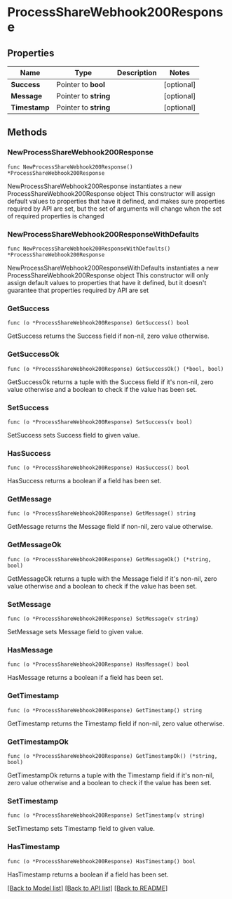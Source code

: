 # ProcessShareWebhook200Response

## Properties

Name | Type | Description | Notes
------------ | ------------- | ------------- | -------------
**Success** | Pointer to **bool** |  | [optional] 
**Message** | Pointer to **string** |  | [optional] 
**Timestamp** | Pointer to **string** |  | [optional] 

## Methods

### NewProcessShareWebhook200Response

`func NewProcessShareWebhook200Response() *ProcessShareWebhook200Response`

NewProcessShareWebhook200Response instantiates a new ProcessShareWebhook200Response object
This constructor will assign default values to properties that have it defined,
and makes sure properties required by API are set, but the set of arguments
will change when the set of required properties is changed

### NewProcessShareWebhook200ResponseWithDefaults

`func NewProcessShareWebhook200ResponseWithDefaults() *ProcessShareWebhook200Response`

NewProcessShareWebhook200ResponseWithDefaults instantiates a new ProcessShareWebhook200Response object
This constructor will only assign default values to properties that have it defined,
but it doesn't guarantee that properties required by API are set

### GetSuccess

`func (o *ProcessShareWebhook200Response) GetSuccess() bool`

GetSuccess returns the Success field if non-nil, zero value otherwise.

### GetSuccessOk

`func (o *ProcessShareWebhook200Response) GetSuccessOk() (*bool, bool)`

GetSuccessOk returns a tuple with the Success field if it's non-nil, zero value otherwise
and a boolean to check if the value has been set.

### SetSuccess

`func (o *ProcessShareWebhook200Response) SetSuccess(v bool)`

SetSuccess sets Success field to given value.

### HasSuccess

`func (o *ProcessShareWebhook200Response) HasSuccess() bool`

HasSuccess returns a boolean if a field has been set.

### GetMessage

`func (o *ProcessShareWebhook200Response) GetMessage() string`

GetMessage returns the Message field if non-nil, zero value otherwise.

### GetMessageOk

`func (o *ProcessShareWebhook200Response) GetMessageOk() (*string, bool)`

GetMessageOk returns a tuple with the Message field if it's non-nil, zero value otherwise
and a boolean to check if the value has been set.

### SetMessage

`func (o *ProcessShareWebhook200Response) SetMessage(v string)`

SetMessage sets Message field to given value.

### HasMessage

`func (o *ProcessShareWebhook200Response) HasMessage() bool`

HasMessage returns a boolean if a field has been set.

### GetTimestamp

`func (o *ProcessShareWebhook200Response) GetTimestamp() string`

GetTimestamp returns the Timestamp field if non-nil, zero value otherwise.

### GetTimestampOk

`func (o *ProcessShareWebhook200Response) GetTimestampOk() (*string, bool)`

GetTimestampOk returns a tuple with the Timestamp field if it's non-nil, zero value otherwise
and a boolean to check if the value has been set.

### SetTimestamp

`func (o *ProcessShareWebhook200Response) SetTimestamp(v string)`

SetTimestamp sets Timestamp field to given value.

### HasTimestamp

`func (o *ProcessShareWebhook200Response) HasTimestamp() bool`

HasTimestamp returns a boolean if a field has been set.


[[Back to Model list]](../README.md#documentation-for-models) [[Back to API list]](../README.md#documentation-for-api-endpoints) [[Back to README]](../README.md)


